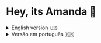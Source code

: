 # Hey, its Amanda 👋 

<details>
  <summary>English version 🇺🇸</summary>

## About me 👩‍🚀
  
I'm a software developer and System Analysis and Development's Technologist student based on Sao Paulo, Brazil.

Also learning about DevOps and currently creating content about games & tech on my [Instagram account](https://www.instagram.com/amanditadev/) and [Twitch channel](https://twitch.tv/amanditadev/)!

Check out my resume <a href="/files/resume.pdf">here</a>.

## 📚 Skills

***Click <a href="/SKILLS.md">here</a> for more cool skills.***

</details>

<details>

  <summary>Versão em português 🇧🇷</summary>

## Sobre mim 👩‍🚀
  
Sou desenvolvedora de software e estudante de Análise e Desenvolvimento de Sistemas em São Paulo, SP.

Também estudo sobre DevOps e atualmente crio conteúdo sobre jogos e tecnologia no [Instagram](https://www.instagram.com/amanditadev/) e no meu canal na [Twitch](https://twitch.tv/amanditadev/)!

Confira meu currículo <a href="/files/curriculo.pdf">aqui</a>.

## 📚 Skills

***Clique <a href="/SKILLS.md">aqui</a> para ver algumas skills minhas.***
  
</details>
